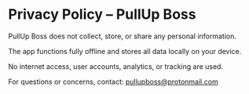 # Privacy Policy – PullUp Boss

PullUp Boss does not collect, store, or share any personal information.

The app functions fully offline and stores all data locally on your device.

No internet access, user accounts, analytics, or tracking are used.

For questions or concerns, contact: pullupboss@protonmail.com
